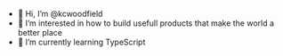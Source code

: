 - 👋 Hi, I’m @kcwoodfield
- 👀 I’m interested in how to build usefull products that make the world a better place
- 🌱 I’m currently learning TypeScript

